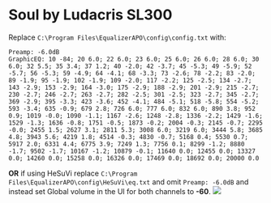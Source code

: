 # Soul by Ludacris SL300
Replace `C:\Program Files\EqualizerAPO\config\config.txt` with:
```
Preamp: -6.0dB
GraphicEQ: 10 -84; 20 6.0; 22 6.0; 23 6.0; 25 6.0; 26 6.0; 28 6.0; 30 6.0; 32 5.5; 35 3.4; 37 1.2; 40 -2.0; 42 -3.7; 45 -5.3; 49 -5.9; 52 -5.7; 56 -5.3; 59 -4.9; 64 -4.1; 68 -3.3; 73 -2.6; 78 -2.2; 83 -2.0; 89 -1.9; 95 -1.9; 102 -1.9; 109 -2.0; 117 -2.2; 125 -2.5; 134 -2.7; 143 -2.9; 153 -2.9; 164 -3.0; 175 -2.9; 188 -2.9; 201 -2.9; 215 -2.7; 230 -2.7; 246 -2.7; 263 -2.7; 282 -2.5; 301 -2.5; 323 -2.7; 345 -2.7; 369 -2.9; 395 -3.3; 423 -3.6; 452 -4.1; 484 -5.1; 518 -5.8; 554 -5.2; 593 -3.4; 635 -0.9; 679 2.8; 726 6.0; 777 6.0; 832 6.0; 890 3.8; 952 0.9; 1019 -0.0; 1090 -1.1; 1167 -2.6; 1248 -2.8; 1336 -2.2; 1429 -1.6; 1529 -1.3; 1636 -0.8; 1751 -0.5; 1873 -0.2; 2004 -0.3; 2145 -0.7; 2295 -0.0; 2455 1.5; 2627 3.1; 2811 5.3; 3008 6.0; 3219 6.0; 3444 5.8; 3685 4.8; 3943 5.6; 4219 1.8; 4514 -0.3; 4830 -0.7; 5168 0.4; 5530 0.7; 5917 2.0; 6331 4.4; 6775 3.9; 7249 1.3; 7756 0.1; 8299 -1.2; 8880 -1.7; 9502 -1.7; 10167 -1.2; 10879 -0.1; 11640 0.0; 12455 0.0; 13327 0.0; 14260 0.0; 15258 0.0; 16326 0.0; 17469 0.0; 18692 0.0; 20000 0.0
```
**OR** if using HeSuVi replace `C:\Program Files\EqualizerAPO\config\HeSuVi\eq.txt` and omit `Preamp: -6.0dB` and instead set Global volume in the UI for both channels to **-60**.
![](https://raw.githubusercontent.com/jaakkopasanen/AutoEq/master/results/Innerfidelity%202017/innerfidelity/onear/Soul%20by%20Ludacris%20SL300/Soul%20by%20Ludacris%20SL300.png)